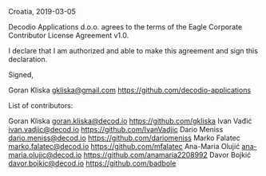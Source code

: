 Croatia, 2019-03-05

Decodio Applications d.o.o. agrees to the terms of the Eagle Corporate Contributor License
Agreement v1.0.

I declare that I am authorized and able to make this agreement and sign this
declaration.

Signed,

Goran Kliska gkliska@gmail.com https://github.com/decodio-applications

List of contributors:

Goran Kliska goran.kliska@decod.io https://github.com/gkliska
Ivan Vađić ivan.vadjic@decod.io https://github.com/IvanVadjic
Dario Meniss dario.meniss@decod.io https://github.com/dariomeniss
Marko Falatec marko.falatec@decod.io https://github.com/mfalatec
Ana-Maria Olujić ana-maria.olujic@decod.io https://github.com/anamaria2208992
Davor Bojkić davor.bojkic@decod.io https://github.com/badbole
